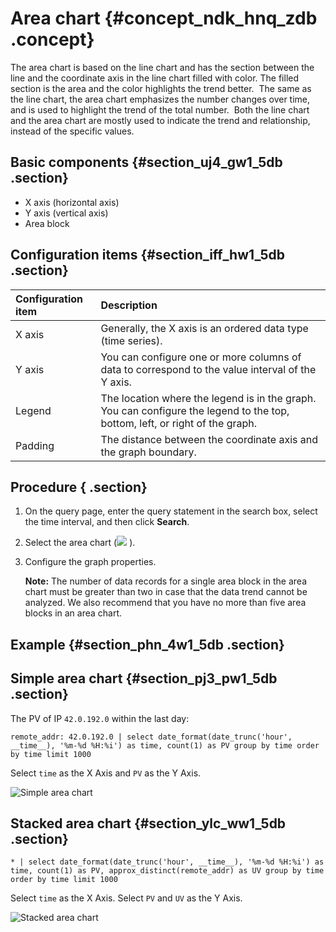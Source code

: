 # Area chart {#concept_ndk_hnq_zdb .concept}

The area chart is based on the line chart and has the section between the line and the coordinate axis in the line chart filled with color. The filled section is the area and the color highlights the trend better.  The same as the line chart, the area chart emphasizes the number changes over time, and is used to highlight the trend of the total number.  Both the line chart and the area chart are mostly used to indicate the trend and relationship, instead of the specific values.

## Basic components {#section_uj4_gw1_5db .section}

-   X axis \(horizontal axis\)
-   Y axis \(vertical axis\)
-   Area block

## Configuration items {#section_iff_hw1_5db .section}

|Configuration item|Description|
|:-----------------|:----------|
|X axis|Generally, the X axis is an ordered data type \(time series\).|
|Y axis|You can configure one or more columns of data to correspond to the value interval of the Y axis.|
|Legend|The location where the legend is in the graph. You can configure the legend to the top, bottom, left, or right of the graph.|
|Padding|The distance between the coordinate axis and the graph boundary.|

## Procedure { .section}

1.  On the query page, enter the query statement in the search box, select the time interval, and then click **Search**.
2.  Select the area chart \(![](https://cdn.yuque.com/lark/2018/png/60648/1523258345818-2f28fbf4-c1cc-499b-9977-0a1d6e3b35bf.png) \).
3.  Configure the graph properties.

    **Note:** The number of data records for a single area block in the area chart must be greater than two in case that the data trend cannot be analyzed. We also recommend that you have no more than five area blocks in an area chart.


## Example {#section_phn_4w1_5db .section}

## Simple area chart {#section_pj3_pw1_5db .section}

The PV of IP `42.0.192.0` within the last day:

```
remote_addr: 42.0.192.0 | select date_format(date_trunc('hour', __time__), '%m-%d %H:%i') as time, count(1) as PV group by time order by time limit 1000
```

Select `time` as the X Axis and `PV` as the Y Axis.

![](http://static-aliyun-doc.oss-cn-hangzhou.aliyuncs.com/assets/img/13151/5735_en-US.png "Simple area chart")

## Stacked area chart {#section_ylc_ww1_5db .section}

```
* | select date_format(date_trunc('hour', __time__), '%m-%d %H:%i') as time, count(1) as PV, approx_distinct(remote_addr) as UV group by time order by time limit 1000
```

Select `time` as the X Axis. Select `PV` and `UV` as the Y Axis.

![](http://static-aliyun-doc.oss-cn-hangzhou.aliyuncs.com/assets/img/13151/5736_en-US.png "Stacked area chart")


